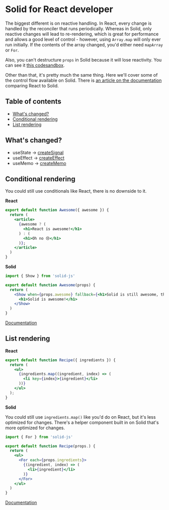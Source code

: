 # Solid for React developer

The biggest different is on reactive handling. In React, every change is handled by the reconciler that runs periodically. Whereas in Solid, only reactive changes will lead to re-rendering, which is great for performance and allows a good level of control - however, using `Array.map` will only ever run initially. If the contents of the array changed, you'd either need `mapArray` or `For`. 

Also, you can't destructure `props` in Solid because it will lose reactivity. You can see it [this codesandbox](https://codesandbox.io/s/trusting-jasper-ltzxi?file=/src/main.tsx).

Other than that, it's pretty much the same thing. Here we'll cover some of the control flow available on Solid. There is [an article on the documentation](https://www.solidjs.com/docs/latest/api#react) comparing React to Solid.

## Table of contents
* [What's changed?](#whats-changed-)
* [Conditional rendering](#conditional-rendering)
* [List rendering](#list-rendering)

## What's changed?
* useState -> [createSignal](https://www.solidjs.com/docs/latest/api#createsignal)
* useEffect -> [createEffect](https://www.solidjs.com/docs/latest/api#createeffect)
* useMemo -> [createMemo](https://www.solidjs.com/docs/latest/api#creatememo)

## Conditional rendering

You could still use conditionals like React, there is no downside to it.

**React**
```jsx
export default function Awesome({ awesome }) {
  return (
    <article>
      {awesome ? (
        <h1>React is awesome!</h1>
      ) : (
        <h1>Oh no 😢</h1>
      )};
    </article>
  )
}
```

**Solid**
```jsx
import { Show } from 'solid-js' 

export default function Awesome(props) {
  return (
    <Show when={props.awesome} fallback={<h1>Solid is still awesome, though.</h1>}>
      <h1>Solid is awesome!</h1>
    </Show>
  )
}
```

[Documentation](https://www.solidjs.com/docs/latest/api#%3Cshow%3E)

## List rendering

**React**
```jsx
export default function Recipe({ ingredients }) {
  return (
    <ul>
      {ingredients.map((ingredient, index) => (
        <li key={index}>{ingredient}</li>
      ))}
    </ul>
  );
}
```

**Solid**

You could still use `ingredients.map()` like you'd do on React, but it's less optimized for changes. There's a helper component built in on Solid that's more optimized for changes.

```jsx
import { For } from 'solid-js'

export default function Recipe(props.) {
  return (
    <ul>
      <For each={props.ingredients}>
        {(ingredient, index) => (
          <li>{ingredient}</li>
        )}
      </For>
    </ul>
  )
}
```

[Documentation](https://www.solidjs.com/docs/latest/api#%3Cfor%3E)